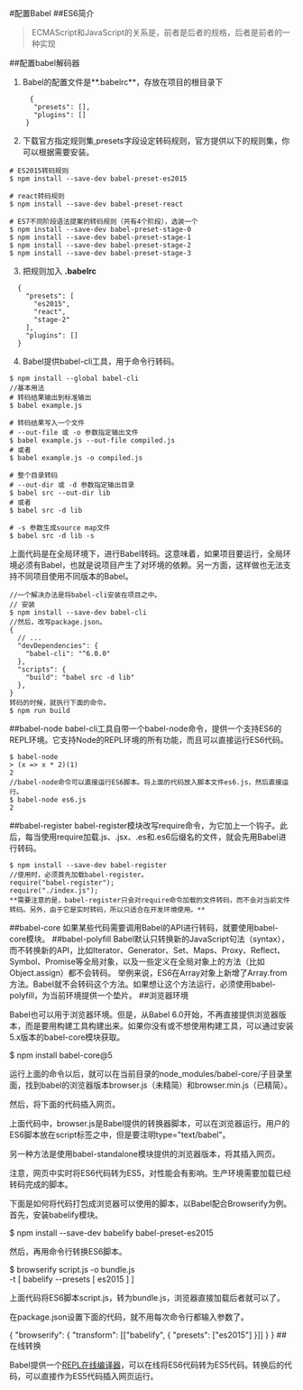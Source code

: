 #配置Babel
##ES6简介
>ECMAScript和JavaScript的关系是，前者是后者的规格，后者是前者的一种实现

##配置babel解码器

1. Babel的配置文件是**.babelrc**，存放在项目的根目录下
```
     {
      "presets": [],
      "plugins": []
    }
```
2. 下载官方指定规则集,presets字段设定转码规则，官方提供以下的规则集，你可以根据需要安装。
```
# ES2015转码规则
$ npm install --save-dev babel-preset-es2015

# react转码规则
$ npm install --save-dev babel-preset-react

# ES7不同阶段语法提案的转码规则（共有4个阶段），选装一个
$ npm install --save-dev babel-preset-stage-0
$ npm install --save-dev babel-preset-stage-1
$ npm install --save-dev babel-preset-stage-2
$ npm install --save-dev babel-preset-stage-3
```
3. 把规则加入 **.babelrc**
```
  {
    "presets": [
      "es2015",
      "react",
      "stage-2"
    ],
    "plugins": []
  }
```
4. Babel提供babel-cli工具，用于命令行转码。
```
$ npm install --global babel-cli
//基本用法
# 转码结果输出到标准输出
$ babel example.js

# 转码结果写入一个文件
# --out-file 或 -o 参数指定输出文件
$ babel example.js --out-file compiled.js
# 或者
$ babel example.js -o compiled.js

# 整个目录转码
# --out-dir 或 -d 参数指定输出目录
$ babel src --out-dir lib
# 或者
$ babel src -d lib

# -s 参数生成source map文件
$ babel src -d lib -s
```
上面代码是在全局环境下，进行Babel转码。这意味着，如果项目要运行，全局环境必须有Babel，也就是说项目产生了对环境的依赖。另一方面，这样做也无法支持不同项目使用不同版本的Babel。
```
//一个解决办法是将babel-cli安装在项目之中。
// 安装
$ npm install --save-dev babel-cli
//然后，改写package.json。
{
  // ...
  "devDependencies": {
    "babel-cli": "^6.0.0"
  },
  "scripts": {
    "build": "babel src -d lib"
  },
}
转码的时候，就执行下面的命令。
$ npm run build
```

##babel-node
babel-cli工具自带一个babel-node命令，提供一个支持ES6的REPL环境。它支持Node的REPL环境的所有功能，而且可以直接运行ES6代码。
```
$ babel-node
> (x => x * 2)(1)
2
//babel-node命令可以直接运行ES6脚本。将上面的代码放入脚本文件es6.js，然后直接运行。
$ babel-node es6.js
2
```

##babel-register
babel-register模块改写require命令，为它加上一个钩子。此后，每当使用require加载.js、.jsx、.es和.es6后缀名的文件，就会先用Babel进行转码。
```
$ npm install --save-dev babel-register
//使用时，必须首先加载babel-register。
require("babel-register");
require("./index.js");
**需要注意的是，babel-register只会对require命令加载的文件转码，而不会对当前文件转码。另外，由于它是实时转码，所以只适合在开发环境使用。**
```
##babel-core
如果某些代码需要调用Babel的API进行转码，就要使用babel-core模块。
##babel-polyfill
Babel默认只转换新的JavaScript句法（syntax），而不转换新的API，比如Iterator、Generator、Set、Maps、Proxy、Reflect、Symbol、Promise等全局对象，以及一些定义在全局对象上的方法（比如Object.assign）都不会转码。
举例来说，ES6在Array对象上新增了Array.from方法。Babel就不会转码这个方法。如果想让这个方法运行，必须使用babel-polyfill，为当前环境提供一个垫片。
##浏览器环境

Babel也可以用于浏览器环境。但是，从Babel 6.0开始，不再直接提供浏览器版本，而是要用构建工具构建出来。如果你没有或不想使用构建工具，可以通过安装5.x版本的babel-core模块获取。

$ npm install babel-core@5

运行上面的命令以后，就可以在当前目录的node_modules/babel-core/子目录里面，找到babel的浏览器版本browser.js（未精简）和browser.min.js（已精简）。

然后，将下面的代码插入网页。

<script src="node_modules/babel-core/browser.js"></script>
<script type="text/babel">
// Your ES6 code
</script>

上面代码中，browser.js是Babel提供的转换器脚本，可以在浏览器运行。用户的ES6脚本放在script标签之中，但是要注明type="text/babel"。

另一种方法是使用babel-standalone模块提供的浏览器版本，将其插入网页。

<script src="https://cdnjs.cloudflare.com/ajax/libs/babel-standalone/6.4.4/babel.min.js"></script>
<script type="text/babel">
// Your ES6 code
</script>

注意，网页中实时将ES6代码转为ES5，对性能会有影响。生产环境需要加载已经转码完成的脚本。

下面是如何将代码打包成浏览器可以使用的脚本，以Babel配合Browserify为例。首先，安装babelify模块。

$ npm install --save-dev babelify babel-preset-es2015

然后，再用命令行转换ES6脚本。

$  browserify script.js -o bundle.js \
  -t [ babelify --presets [ es2015 ] ]

上面代码将ES6脚本script.js，转为bundle.js，浏览器直接加载后者就可以了。

在package.json设置下面的代码，就不用每次命令行都输入参数了。

{
  "browserify": {
    "transform": [["babelify", { "presets": ["es2015"] }]]
  }
}
##在线转换

Babel提供一个[REPL在线编译器](https://babeljs.io/repl/)，可以在线将ES6代码转为ES5代码。转换后的代码，可以直接作为ES5代码插入网页运行。
